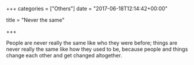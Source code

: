 +++
categories = ["Others"]
date = "2017-06-18T12:14:42+00:00"

title = "Never the same"

+++


People are never really the same like who they were before; things are never really the same like how they used to be, because people and things change each other and get changed altogether.